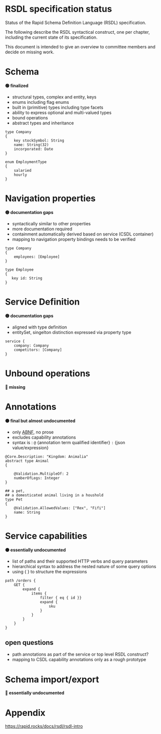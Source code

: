 
RSDL specification status
==============

Status of the Rapid Schema Definition Language (RSDL) specification.

The following describe the RSDL syntactical construct, one per chapter, including the current state of its specification.

This document is intended to give an overview to committee members and decide on missing work.

# Schema 

**:green_circle: finalized**


- structural types, complex and entity, keys
- enums including flag enums
- built in (primitive) types including type facets
- ability to express optional and multi-valued types
- bound operations
- abstract types and inheritance 

```RSDL
type Company
{
    key stockSymbol: String
    name: String(32)
    incorporated: Date
}

enum EmploymentType
{
    salaried
    hourly
}
```




# Navigation properties 

**:yellow_circle: documentation gaps**

- syntactically similar to other properties
- more documentation required 
- containment automatically derived based on service (CSDL container)
- mapping to navigation property bindings needs to be verified
    
```RSDL
type Company
{    
    employees: [Employee]
}

type Employee
{
   key id: String
}
```




# Service Definition

**:yellow_circle: documentation gaps**

- aligned with type definition
- entitySet, singelton distinction expressed via property type

```RSDL
service {
    company: Company
    competitors: [Company]
}
```

# Unbound operations

**:red_circle: missing**

# Annotations 

**:orange_circle: final but almost undocumented**

- only [ABNF](https://rapid.rocks/docs/rsdl/rsdl-abnf#annotations), no prose  
- excludes capability annotations
- syntax is : `@` {annotation term qualified identifier} `:` {json value/expression}

```RSDL
@Core.Description: "Kingdom: Animalia"
abstract type Animal
{
  
    @Validation.MultipleOf: 2
    numberOfLegs: Integer
}

## a pet, 
## a domesticated animal living in a houshold
type Pet
{
    @Validation.AllowedValues: ["Rex", "Fifi"]
    name: String
}
```


# Service capabilities

**:orange_circle: essentially undocumented**

- list of paths and their supported HTTP verbs and query parameters
- hierarchical syntax to address the nested nature of some query options
- using { } to structure the expressions

```RSDL
path /orders {
    GET { 
        expand {
            items { 
                filter { eq { id }}
                expand { 
                    sku
                }
            }    
        }
    }
}

```


## open questions

- path annotations as part of the service or top level RSDL construct?
- mapping to CSDL capability annotations only as a rough prototype



# Schema import/export 

**:red_circle: essentially undocumented**


# Appendix

https://rapid.rocks/docs/rsdl/rsdl-intro
